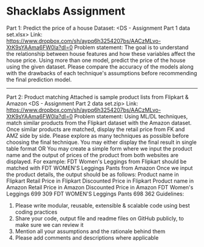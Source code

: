 # Shacklabs Assignment 

Part 1: Predict the price of a house
Dataset: <DS - Assignment Part 1 data set.xlsx>
Link: https://www.dropbox.com/sh/aypq6h3254207bs/AACzMLvo-XtK9sYAAma6FW0la?dl=0
Problem statement: The goal is to understand the relationship between house features and how these
variables affect the house price.
Using more than one model, predict the price of the house using the given dataset. Please compare the
accuracy of the models along with the drawbacks of each technique's assumptions before recommending
the final prediction model.
____________________________________________________________________________
Part 2: Product matching
Attached is sample product lists from Flipkart & Amazon
<DS - Assignment Part 2 data set.zip>
Link: https://www.dropbox.com/sh/aypq6h3254207bs/AACzMLvo-XtK9sYAAma6FW0la?dl=0
Problem statement:
Using ML/DL techniques, match similar products from the Flipkart dataset with the Amazon dataset. Once
similar products are matched, display the retail price from FK and AMZ side by side. Please explore as
many techniques as possible before choosing the final technique.
You may either display the final result in single table format OR You may create a simple form where we
input the product name and the output of prices of the product from both websites are displayed.
For example:
FDT Women's Leggings from Flipkart should be matched with FDT WOMEN'S Leggings Pants from
Amazon
Once we input the product details, the output should be as follows:
Product name in Flipkart
Retail Price in
Flipkart
Discounted Price in
Flipkart
Product name in Amazon
Retail Price in
Amazon
Discounted Price in Amazon
FDT Women's Leggings 699 309 FDT WOMEN'S Leggings Pants 698 362
Guidelines:
1. Please write modular, reusable, extensible & scalable code using best coding practices
2. Share your code, output file and readme files on GitHub publicly, to make sure we can review it
3. Mention all your assumptions and the rationale behind them
4. Please add comments and descriptions where applicable
